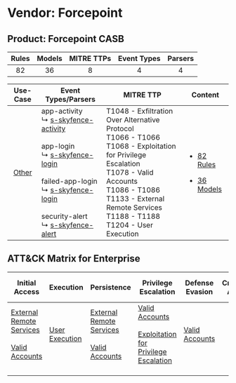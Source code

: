 Vendor: Forcepoint
==================
Product: Forcepoint CASB
------------------------
| Rules | Models | MITRE TTPs | Event Types | Parsers |
|:-----:|:------:|:----------:|:-----------:|:-------:|
|  82   |   36   |     8      |      4      |    4    |

|                Use-Case                | Event Types/Parsers                                                                                                                                                                                                                                                                                                                                                       | MITRE TTP                                                                                                                                                                                                                                      | Content                                                                                                       |
|:--------------------------------------:| ------------------------------------------------------------------------------------------------------------------------------------------------------------------------------------------------------------------------------------------------------------------------------------------------------------------------------------------------------------------------- | ---------------------------------------------------------------------------------------------------------------------------------------------------------------------------------------------------------------------------------------------- | ------------------------------------------------------------------------------------------------------------- |
| [Other](../../../UseCases/uc_other.md) |  app-activity<br> ↳ [s-skyfence-activity](Parsers/parserContent_s-skyfence-activity.md)<br><br> app-login<br> ↳ [s-skyfence-login](Parsers/parserContent_s-skyfence-login.md)<br><br> failed-app-login<br> ↳ [s-skyfence-login](Parsers/parserContent_s-skyfence-login.md)<br><br> security-alert<br> ↳ [s-skyfence-alert](Parsers/parserContent_s-skyfence-alert.md)<br> | T1048 - Exfiltration Over Alternative Protocol<br>T1066 - T1066<br>T1068 - Exploitation for Privilege Escalation<br>T1078 - Valid Accounts<br>T1086 - T1086<br>T1133 - External Remote Services<br>T1188 - T1188<br>T1204 - User Execution<br> | [<ul><li>82 Rules</li></ul><ul><li>36 Models</li></ul>](Rules_Models/r_m_forcepoint_forcepoint_casb_Other.md) |

ATT&CK Matrix for Enterprise
----------------------------
| Initial Access                                                                                                                                   | Execution                                                           | Persistence                                                                                                                                      | Privilege Escalation                                                                                                                                          | Defense Evasion                                                     | Credential Access | Discovery | Lateral Movement | Collection | Command and Control | Exfiltration                                                                                | Impact |
| ------------------------------------------------------------------------------------------------------------------------------------------------ | ------------------------------------------------------------------- | ------------------------------------------------------------------------------------------------------------------------------------------------ | ------------------------------------------------------------------------------------------------------------------------------------------------------------- | ------------------------------------------------------------------- | ----------------- | --------- | ---------------- | ---------- | ------------------- | ------------------------------------------------------------------------------------------- | ------ |
| [External Remote Services](https://attack.mitre.org/techniques/T1133)<br><br>[Valid Accounts](https://attack.mitre.org/techniques/T1078)<br><br> | [User Execution](https://attack.mitre.org/techniques/T1204)<br><br> | [External Remote Services](https://attack.mitre.org/techniques/T1133)<br><br>[Valid Accounts](https://attack.mitre.org/techniques/T1078)<br><br> | [Valid Accounts](https://attack.mitre.org/techniques/T1078)<br><br>[Exploitation for Privilege Escalation](https://attack.mitre.org/techniques/T1068)<br><br> | [Valid Accounts](https://attack.mitre.org/techniques/T1078)<br><br> |                   |           |                  |            |                     | [Exfiltration Over Alternative Protocol](https://attack.mitre.org/techniques/T1048)<br><br> |        |